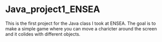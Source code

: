 # Java_project1_ENSEA
This is the first project for the Java class I took at ENSEA. The goal is to make a simple game where you can move a charicter around the screen and it colides with different objects.

